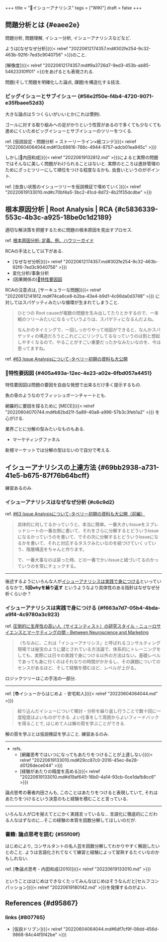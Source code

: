 +++
title = "📝イシューアナリシス"
tags = ["WIKI"]
draft = false
+++

## 問題分析とは {#eaee2e}

問題分析, 問題理解, イシュー分析, イシューアナリシスなどなど.

ようは[なぜなぜ分析]({{< relref "20220612174357.md#302fe254-9c32-463b-92f6-7ed3c9040756" >}})のこと.

[解像度]({{< relref "20220612174357.md#9a3726d7-9ed3-453b-ab85-54623310ff01" >}})をあげるとも表現される.

問題(そして問題を明確化した論点, 課題)を構造化する技法.


### ビッグイシューとサブイシュー {#56e2f50e-f4b4-4720-9071-e35fbaee52d3}

大きな論点は５つくらいがいいとか(これは慣例).

ゴールに対する取り組みへの足がかりという性質があるので多くても少なくても進めにくいためビッグイシューとサブイシューのツリーをつくる.

ref. [仮説設定・問題分析 = ストーリーライン×絵コンテ]({{< relref "20220604064044.md#13c69816-788c-4944-8757-adcb01ea945c" >}})

しかし[👨内田和成]({{< relref "20220619132812.md" >}})によると実際の問題ではそんなに美しく問題がわけられることはないと. 実際のところは進捗管理のためにざっとツリーにして順位をつける程度なるかも. 虫食いというのがポイント.

ref. [虫食い状態のイシューツリーを仮説検証で埋めていく]({{< relref "20220619133010.md#c70bf4a5-3bc2-41cd-8d72-4b21f35dcdbe" >}})


## 根本原因分析 | Root Analysis | RCA {#c5836339-553c-4b3c-a925-18be0c1d2189}

適切な解決策を把握するために問題の根本原因を見出すプロセス.

ref. [根本原因分析: 定義、例、ハウツーガイド](https://www.tableau.com/ja-jp/learn/articles/root-cause-analysis)

RCAの手法として以下がある.

-   [なぜなぜ分析]({{< relref "20220612174357.md#302fe254-9c32-463b-92f6-7ed3c9040756" >}})
-   変化分析/事象分析
-   (因果関係の)[📝特性要因図](#405a493a-12ec-4e23-a02e-6fbd057a4451)

RCAの注意点は, [サーキュラーな問題]({{< relref "20220612141812.md#74ca6ce8-b2ba-43e4-b9d1-4c66da0d3748" >}}) に対してはスパゲッティみたいな循環が生まれてしまうこと.

> ひとつの Root causeが複数の問題を生み出してたりとかするので、一本戦のツリーみたいになるっていうよりは、スパゲティになるんだよね。
>
> なんかのタイミングで、一回しっかりやって地図ができると、なんかスパゲッティの構造だろうとこれどこにリンクしてるなっていうのは割と想起しやすくなるので、やることがすごい重要だったかなみたいなのを、今は思ってますね。

ref. [#63 Issue Analysisについて-タベリー初期の資料も大公開](https://note.com/freeagenda/n/n387dfb1d301c)


### 📝特性要因図 {#405a493a-12ec-4e23-a02e-6fbd057a4451}

特性要因図は問題の要因を自由な発想で出来るだけ多く提示するもの.

魚の骨のようなのでフィッシュボーンチャートとも.

網羅的に要因を探るために [MECE]({{< relref "20220604070744.md#b82bd21f-5a89-40a8-a996-57b3c3feb1a2" >}}) を心がける.

業界ごとに分解の型みたいなものもある.

-   マーケティングファネル

新規マーケットでは分解の型はないので自分で考える.


## イシューアナリシスの上達方法 {#69bb2938-a731-41e5-b675-87f76b64bcff}

練習あるのみ.


### イシューアナリシスはなぜなぜ分析 {#c6c9d2}

ref. [#63 Issue Analysisについて-タベリー初期の資料も大公開（前編）](https://note.com/freeagenda/n/n387dfb1d301c)

> 具体的に何してるかっていうと、本当に簡単。一番大きいIssueをスプレッドシートの一番左側に書いて、それをさらに分解するとどういうIssueになるかっていうのを書いて、でその次に分解するとどういうIssueになるかを書いて、それと対応するタスクみたいなのを紐づけていくっていう、階層構造をちゃんと作ります。
>
> で、一番大事なのは戻った時、どの一番でかいIssueと紐づいてるのかっていうのを常にチェックする。

---

後述するようにいろんな人が[イシューアナリシスは実践で身につける](#f663a7d7-05b4-4bda-a9f4-4c9780a3c923)といっているなかで, **5回whyを繰り返す** というようなより具体性のある指針はなぜなぜ分析くらいか？


### イシューアナリシスは実践で身につける {#f663a7d7-05b4-4bda-a9f4-4c9780a3c923}

ref. [圧倒的に生産性の高い人（サイエンティスト）の研究スタイル - ニューロサイエンスとマーケティングの間 - Between Neuroscience and Marketing](https://kaz-ataka.hatenablog.com/entry/20081018/1224287687)

> （ちなみに、これは「イシューアナリシス」と呼ばれるコンサルティング現場では秘宝のように鍵とされている方法論で、体系的にトレーニングをしても、実際には日々の実践で身につける以外の方法はない。基礎レベルであっても身に付くのはそれなりの時間がかかるし、その課題についてのセンスがあるほど、そして経験を積むほど、レベルが上がる。

ロジックツリーはこの手法の一部分.

---

ref. [📚イシューからはじめよ - 安宅和人]({{< relref "20220604064044.md" >}})

> 絞り込んだイシューについて検討・分析を繰り返し行うことで数十回に一度程度はよいものができる. よい仕事をして周囲からよいフィードバックを得ることで, はじめて人は解の質を学ぶことができる.

解の質を学ぶとは仮説検証を学ぶこと. 練習あるのみ.

---

-   refs.
    -   [網羅思考ではいつになってもあたりをつけることが上達しない]({{< relref "20220619133010.md#29cc87c0-2016-45ec-8e28-d0126dece044" >}})
    -   [経験があたりの精度を高める]({{< relref "20220619133010.md#d19af645-16b0-4a14-93cb-0ce1dafb8cc6" >}})

論点思考の著者内田さんも, このことはあたりをつけると表現していて, それはあたりをつけるという決意のもと経験を積むことと言っている.

---

いろんな人が口を揃えてとにかく実践言っているな... 言語化に徹底的にこだわる人なはずなのに...そこの経験の本質を因数分解してほしいのだが.


### 書籍: 論点思考を読む {#55f09f}

はじめにより, コンサルタントの名人芸を因数分解してわかりやすく解説したいとのこと. ようは言語化されてなくて練習と経験によって習熟するたぐいなのかもしれない.

ref. [📚論点思考 - 内田和成(2010)]({{< relref "20220619133010.md" >}})

ということははじめはできなくたってみんなはじめはそうなんだと[セルフコンパッション]({{< relref "20220619180142.md" >}})を発揮するのがよい.


## References {#d95867}


### links {#807765}

-   [仮説ドリブン]({{< relref "20220604064044.md#6df7cf9f-08dd-456d-9868-84c44f5f42be" >}})
